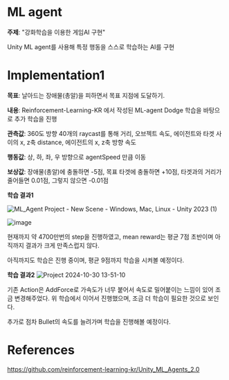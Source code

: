 # ML agent

**주제**: "강화학습을 이용한 게임AI 구현" 

Unity ML agent를 사용해 특정 행동을 스스로 학습하는 AI를 구현 

# Implementation1 

**목표**: 날아드는 장애물(총알)을 피하면서 목표 지점에 도달하기. 

**내용**: Reinforcement-Learning-KR 에서 작성된 ML-agent Dodge 학습을 바탕으로 추가 학습을 진행 

**관측값**: 360도 방향 40개의 raycast를 통해 거리, 오브젝트 속도, 에이전트와 타겟 사이의 x, z축 distance, 에이전트의 x, z축 방향 속도 

**행동값**: 상, 하, 좌, 우 방향으로 agentSpeed 만큼 이동 

**보상값**: 장애물(총알)에 충돌하면 -5점, 목표 타겟에 충돌하면 +10점, 타겟과의 거리가 줄어들면 0.01점, 그렇지 않으면 -0.01점 

**학습 결과1** 

![ML_Agent Project - New Scene - Windows, Mac, Linux - Unity 2023 (1)](https://github.com/user-attachments/assets/a0d16dd7-d65b-4ab4-ae0c-36aa06925cba)

![image](https://github.com/user-attachments/assets/253a3573-7b89-4993-899c-f796b6385412)

현재까지 약 4700만번의 step을 진행하였고, mean reward는 평균 7점 초반이며 아직까지 결과가 크게 만족스럽지 않다. 

아직까지도 학습은 진행 중이며, 평균 9점까지 학습을 시켜볼 예정이다. 


**학습 결과2** 
![Project 2024-10-30 13-51-10](https://github.com/user-attachments/assets/494cbbdc-f89c-440b-9896-389cc9d48d02)

기존 Action은 AddForce로 가속도가 너무 붙어서 속도로 밀어붙이는 느낌이 있어 조금 변경해주었다. 
위 학습에서 이어서 진행했으며, 조금 더 학습이 필요한 것으로 보인다. 

추가로 점차 Bullet의 속도를 늘려가며 학습을 진행해볼 예정이다. 

# References

https://github.com/reinforcement-learning-kr/Unity_ML_Agents_2.0
